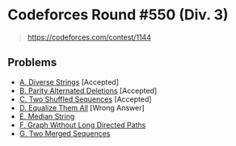 # Codeforces Round #550 (Div. 3)

> https://codeforces.com/contest/1144

## Problems

* [A. Diverse Strings](https://codeforces.com/contest/1144/problem/A) [Accepted]
* [B. Parity Alternated Deletions](https://codeforces.com/contest/1144/problem/B) [Accepted]
* [C. Two Shuffled Sequences](https://codeforces.com/contest/1144/problem/C) [Accepted]
* [D. Equalize Them All](https://codeforces.com/contest/1144/problem/D) [Wrong Answer]
* [E. Median String](https://codeforces.com/contest/1144/problem/E)
* [F. Graph Without Long Directed Paths](https://codeforces.com/contest/1144/problem/F)
* [G. Two Merged Sequences](https://codeforces.com/contest/1144/problem/G)
